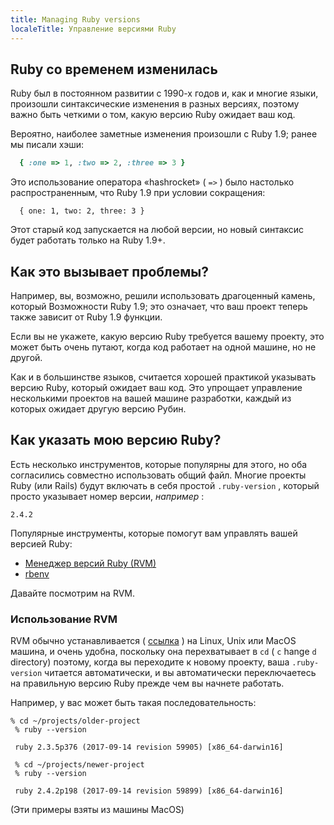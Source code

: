 ```yaml
---
title: Managing Ruby versions
localeTitle: Управление версиями Ruby
---
```

## Ruby со временем изменилась

Ruby был в постоянном развитии с 1990-х годов и, как и многие языки, произошли синтаксические изменения в разных версиях, поэтому важно быть четкими о том, какую версию Ruby ожидает ваш код.

Вероятно, наиболее заметные изменения произошли с Ruby 1.9; ранее мы писали хэши:

```ruby
  { :one => 1, :two => 2, :three => 3 } 
```

Это использование оператора «hashrocket» ( `=>` ) было настолько распространенным, что Ruby 1.9 при условии сокращения:
```
  { one: 1, two: 2, three: 3 } 
```

Этот старый код запускается на любой версии, но новый синтаксис будет работать только на Ruby 1.9+.

## Как это вызывает проблемы?

Например, вы, возможно, решили использовать драгоценный камень, который Возможности Ruby 1.9; это означает, что ваш проект теперь также зависит от Ruby 1.9 функции.

Если вы не укажете, какую версию Ruby требуется вашему проекту, это может быть очень путают, когда код работает на одной машине, но не другой.

Как и в большинстве языков, считается хорошей практикой указывать версию Ruby, который ожидает ваш код. Это упрощает управление несколькими проектов на вашей машине разработки, каждый из которых ожидает другую версию Рубин.

## Как указать мою версию Ruby?

Есть несколько инструментов, которые популярны для этого, но оба согласились совместно использовать общий файл. Многие проекты Ruby (или Rails) будут включать в себя простой `.ruby-version` , который просто указывает номер версии, _например_ :
```
2.4.2 
```

Популярные инструменты, которые помогут вам управлять вашей версией Ruby:

*   [Менеджер версий Ruby (RVM)](https://rvm.io)
*   [rbenv](https://github.com/rbenv/rbenv)

Давайте посмотрим на RVM.

### Использование RVM

RVM обычно устанавливается ( [ссылка](https://rvm.io) ) на Linux, Unix или MacOS машина, и очень удобна, поскольку она перехватывает в `cd` ( `c` hange `d` directory) поэтому, когда вы переходите к новому проекту, ваша `.ruby-version` читается автоматически, и вы автоматически переключаетесь на правильную версию Ruby прежде чем вы начнете работать.

Например, у вас может быть такая последовательность:

```shell
% cd ~/projects/older-project 
 % ruby --version 
 
 ruby 2.3.5p376 (2017-09-14 revision 59905) [x86_64-darwin16] 
 
 % cd ~/projects/newer-project 
 % ruby --version 
 
 ruby 2.4.2p198 (2017-09-14 revision 59899) [x86_64-darwin16] 
```

(Эти примеры взяты из машины MacOS)
